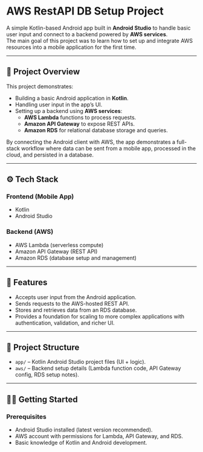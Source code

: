 # AWS RestAPI DB Setup Project

A simple Kotlin-based Android app built in **Android Studio** to handle basic user input and connect to a backend powered by **AWS services**.  
The main goal of this project was to learn how to set up and integrate AWS resources into a mobile application for the first time.

---

## 📖 Project Overview
This project demonstrates:
- Building a basic Android application in **Kotlin**.
- Handling user input in the app’s UI.
- Setting up a backend using **AWS services**:
  - **AWS Lambda** functions to process requests.
  - **Amazon API Gateway** to expose REST APIs.
  - **Amazon RDS** for relational database storage and queries.

By connecting the Android client with AWS, the app demonstrates a full-stack workflow where data can be sent from a mobile app, processed in the cloud, and persisted in a database.

---

## ⚙️ Tech Stack
### Frontend (Mobile App)
- Kotlin
- Android Studio

### Backend (AWS)
- AWS Lambda (serverless compute)
- Amazon API Gateway (REST API)
- Amazon RDS (database setup and management)

---

## 🚀 Features
- Accepts user input from the Android application.
- Sends requests to the AWS-hosted REST API.
- Stores and retrieves data from an RDS database.
- Provides a foundation for scaling to more complex applications with authentication, validation, and richer UI.

---

## 📂 Project Structure
- `app/` – Kotlin Android Studio project files (UI + logic).
- `aws/` – Backend setup details (Lambda function code, API Gateway config, RDS setup notes).

---

## 🧑‍💻 Getting Started

### Prerequisites
- Android Studio installed (latest version recommended).
- AWS account with permissions for Lambda, API Gateway, and RDS.
- Basic knowledge of Kotlin and Android development.
